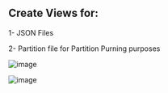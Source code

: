 ## Create Views for:

1- JSON Files

2- Partition file for Partition Purning purposes

![image](https://github.com/user-attachments/assets/6a338b5a-1583-47fb-9135-f5d5feedb2c9)

![image](https://github.com/user-attachments/assets/9fdadb4c-3cb2-46be-8ae0-96530aace251)
